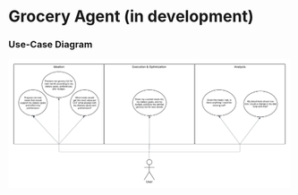 # Grocery Agent (in development)

### Use-Case Diagram
![Grocery Agent Use-Case Diagram](assets/grocery_agent_use_case_diagram.png)